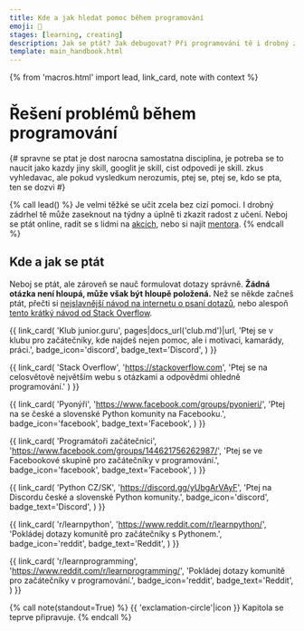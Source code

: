 ```yaml
---
title: Kde a jak hledat pomoc během programování
emoji: 🙋
stages: [learning, creating]
description: Jak se ptát? Jak debugovat? Při programování tě i drobný zádrhel může zaseknout na týdny a úplně ti zkazit radost z učení. Kde můžeš své problémy konzultovat a jak se ptát tak, aby se ti dostalo odpovědi?
template: main_handbook.html
---
```


{% from 'macros.html' import lead, link_card, note with context %}


# Řešení problémů během programování

{#
  spravne se ptat je dost narocna samostatna disciplina, je potreba se to naucit jako kazdy jiny skill, googlit je skill, cist odpovedi je skill. zkus vyhledavac, ale pokud vysledkum nerozumis, ptej se, ptej se, kdo se pta, ten se dozvi
#}

{% call lead() %}
  Je velmi těžké se učit zcela bez cizí pomoci. I drobný zádrhel tě může zaseknout na týdny a úplně ti zkazit radost z učení. Neboj se ptát online, radit se s lidmi na [akcích](community.md), nebo si najít [mentora](mentoring.md).
{% endcall %}

## Kde a jak se ptát

Neboj se ptát, ale zároveň se nauč formulovat dotazy správně. **Žádná otázka není hloupá, může však být hloupě položená.** Než se někde začneš ptát, přečti si [nejslavnější návod na internetu o psaní dotazů](https://www.root.cz/texty/jak-se-spravne-ptat/), nebo alespoň [tento krátký návod od Stack Overflow](https://stackoverflow.com/help/how-to-ask).

<div class="link-cards">
  {{ link_card(
    'Klub junior.guru',
    pages|docs_url('club.md')|url,
    'Ptej se v klubu pro začátečníky, kde najdeš nejen pomoc, ale i motivaci, kamarády, práci.',
    badge_icon='discord',
    badge_text='Discord',
  ) }}

  {{ link_card(
    'Stack Overflow',
    'https://stackoverflow.com',
    'Ptej se na celosvětově největším webu s otázkami a odpovědmi ohledně programování.'
  ) }}

  {{ link_card(
    'Pyonýři',
    'https://www.facebook.com/groups/pyonieri/',
    'Ptej na se české a slovenské Python komunity na Facebooku.',
    badge_icon='facebook',
    badge_text='Facebook',
  ) }}

  {{ link_card(
    'Programátoři začátečníci',
    'https://www.facebook.com/groups/144621756262987/',
    'Ptej se ve Facebookové skupině pro začátečníky v programování.',
    badge_icon='facebook',
    badge_text='Facebook',
  ) }}

  {{ link_card(
    'Python CZ/SK',
    'https://discord.gg/yUbgArVAyF',
    'Ptej na Discordu české a slovenské Python komunity.',
    badge_icon='discord',
    badge_text='Discord',
  ) }}

  {{ link_card(
    'r/learnpython',
    'https://www.reddit.com/r/learnpython/',
    'Pokládej dotazy komunitě pro začátečníky s Pythonem.',
    badge_icon='reddit',
    badge_text='Reddit',
  ) }}

  {{ link_card(
    'r/learnprogramming',
    'https://www.reddit.com/r/learnprogramming/',
    'Pokládej dotazy komunitě pro začátečníky v programování.',
    badge_icon='reddit',
    badge_text='Reddit',
  ) }}
</div>

{% call note(standout=True) %}
  {{ 'exclamation-circle'|icon }} Kapitola se teprve připravuje.
{% endcall %}


<!-- {#

vylepsit stranku kde hledat pomoc - a v tom mit i AI


Nechceš o tom napsat článek? Rozepsat tyhle body (nebo tak něco, viděls asi hodinu, kdy sem šel spát…) 1) rady je těžké dávat 2) neraď to, co fungovalo tobě, každý je jiný a zbytek kontextu je taky jiný, říkej mě fungovalo toto 3) neraď, dokud nevíš, co někdo potřebuje Krátkej, že bychom to dali do pravidel nebo doporučení.

https://jvns.ca/blog/good-questions/

https://www.hash.cz/inferno/otazky.html

Zajímavý článek o tom, jak se správně ptát https://hamatti.org/posts/how-to-ask-help-for-technical-problems/

https://github.com/juniorguru/junior.guru/issues/30

Zdravím Honzo, z těch tutoriálů by se klidně ještě hodilo nějaké uvedení do Stack Overflow :smile: . Já se v něm už snad tak nějak "orientuji", ale potřeboval bych asi ujasnit, jak v tom lépe (čti přesněji) vyhledávat a ideálně nevytvářet duplikátní posty k již zodpovězeným issues :thumbsup:

ja mam pocit, ze kym naformulujeme dobru otazku, napr. podla https://hamatti.org/posts/how-to-ask-help-for-technical-problems/ tak je vacsia sanca ze sami najdeme odpoved na danu otazku a tak ju nikde nenapiseme ... a potom tie otazky co vidime napisane od inych ludi nemusia byt reprezentativne najlepsie otazky ¯\_(ツ)_/¯

https://honzajavorek.cz/blog/empowered-by-ai-why-junior-devs-have-the-winning-edge/

- kdy se zeptat, rule of thumb
- jak se zeptat - navod podle lukyho
- kde se ptat
- jak se vyporadat s odpovedmi - zastaraly python, sexismus, debilni odpovedi, 50 ruznych odpovedi, kazdy to svoje s cim ma zkusenost, fanouskovstvi...
- TODO dobře položená otázka je skill, dobře položená otázka pomáhá ostatním ti dát užitečnou odpověď
- Poznej ... produkt - video nebo lidsky na akci poznat nějaký produkt
- jak funguje poradna? text od lukase, jak se ptat. neexistuje hloupa otazka, ale muze byt spatne polozena.
- Lukáš Kubec překlad jak se ptát otázky
- HOW TO DEBUG? :thinking:
- https://www.codeac.io/blog/upgrade-your-debugging-skills-and-code-like-pro.html
- https://www.codeac.io/blog/3-5-best-practices-on-how-to-prevent-debugging.html
- https://www.codeac.io/blog/how-to-save-time-while-debugging.html
- Co se týče contentu, bavíme se o nové kapitole do https://junior.guru/handbook/ a to mi může trvat, ale až k tomu dojde, tak se ozvu. Určitě to pak můžete sdílet, překládat do angličtiny, vydávat u sebe, atd. Ostatně licence příručky je https://creativecommons.org/licenses/by-sa/4.0/deed.cs
- https://www.instagram.com/p/CgcCjV8DkCj/
- https://en.wikipedia.org/wiki/Rubber_duck_debugging
- do pravidel v poradně dát nějaký tip jak se ptát správně
- dobře položená otázka je skill, dobře položená otázka pomáhá ostatním ti dát užitečnou odpověď https://stackoverflow.com/help/how-to-ask, https://jvns.ca/blog/good-questions/
- jak dávat kód na discord - drag and drop, fenced code blocks, screenshot...
- jak si pomoci s AI https://www.youtube.com/watch?v=DPg4EVufkfs
- https://meta.stackoverflow.com/questions/421831/temporary-policy-chatgpt-is-banned
- Jak se postavit k AI https://www.joshwcomeau.com/blog/the-end-of-frontend-development/
- These are incredibly powerful tools. They are far harder to use effectively than they first appear. Invest the effort, but approach with caution: we accidentally invented computers that can lie to us and we can't figure out how to make them stop. https://simonwillison.net/2023/Apr/7/chatgpt-lies/
- Ahoj, napadá mě, že do Příručky by se do Řešení problémů dalo přidat něco o chatgpt. Nebo teď to tam aspoň nevidím.


jak se ptat a proc juniori neumi pokladat dotazy
On je problém, že aby člověk mohl udělat ten dotaz, tak:

- musí aspoň zhruba tušit, na co se ptát (co je nám zřejmé, na to někdo v začátcích prostě hledí jak puk)
- musí umět dostatečně anglicky, aby dotaz položil (např. vědět, že podtržítko je "underscore", že když se něco sekne, říká se tomu "hangs", apod.)
- musí umět rozšifrovat dotaz/odpověď na Stack Overflow, kde je často jen podobný problém a tři nejednoznačné odpovědi, ze kterých dvě jsou na Python 2 nebo nebudou dotyčnému fungovat z jiných důvodů

Prostě je to složitější. Ono ani pokládat správně dotazy a rozšifrovat odpověď z různých stránek není tak primitivní, jak se pokročilejším zdá. Je to skill a přichází až časem. Vyloženě lenost nebo blbost tady vidím málokdy.


Jak se vůbec učit? V tomhle threadu je pěkně ilustrované, že někteří lidé se učí způsobem, který je pro naučení se programovat dost neefektivní: https://discord.com/channels/769966886598737931/1032224640392769576
Kdyby třeba v budoucnu do příručky přibyla kapitola "Jak se učit" něbo tak něco 🙂

Dev tip: Add "after:2018" to the end of every Google search for solutions to technical issues. It filters the results with fewer clicks. 💁🏾‍♀️— Taylor Poindexter (@engineering_bae) January 8, 2020
https://twitter.com/engineering_bae/status/1214956636730744833

Codebytes
http://links.iterable.com/e/evib?_t=13e4e7efd5b34d1d982e9fb34505f006&_m=94b78d4c11ee40998424e05884535f1f&_e=NtkvZFbtt5kmcjizGz3G6WJ1gv2GVvqrn_TOCqaxZNrvhrVZ_y7XsNa3TxV3WOMoq3uEhQfCmnasml1yGerDFC1MOjGSQmqJ5mwWGAlW0gDdJiO_YOczThgwbd4_2nWouzE7JLsfAAB5FsTjzvYdgg%3D%3D

Jak si nechat radit od druhých
The more universal a solution someone claims to have to whatever software engineering problem exists, and the more confident they are that it is a fully generalized solution, the more you should question them. The more specific and contingent the advice - the more someone says ‘it depends’ or ‘YourSQL works well in a read-heavy context with the following constraints’ the more likely they are to be leading you in the right direction. At least that’s what I have found.
https://earthly.dev/blog/thought-leaders/


Nevzdávej to. Většina lidí, kteří se začnou učit, odpadne v prvním měsíci. Zkus tento kritický čas překonat.
Nejúspěšnější jsou ti, kteří se učí pravidelně. Radši se uč každý den deset minut než dvakrát do měsíce čtyři hodiny.
Zkus na to přijít bez pomoci ostatních. Píšeš nějaký kód a nevíš si s ním rady? Nedívej se hned na správné řešení. Nehledej hned pomoc lektora. Udělej pár variací tvého kódu. Když na to přijdeš sám, posuneš se o veliký kus dál a rozvineš své problem solving skills. A navíc ze sebe máš dobrý pocit.
Používej Google. Když si nevíš rady a hledáš správnou odpověď, napiš to do Google. Určitě najdeš spoustu správných odpovědí, protože problém, který řešíš, už před tebou řešilo spoustu lidí. Stoprocentně.
Teorie nestačí. Určitě je dobré mít teoretické základy, ale ty musíš vyzkoušet na praktických úlohách.
Dej si pozor na stránky, které tvrdí, že tě naučí programovat za 4 dny nebo dokonce za pár hodin. Snaží se tě nalákat na své výukové materiály, které často nejsou příliš kvalitní. Naučit se programovat je záležitost několika měsíců až let.
Investice do vzdělání se vyplatí. Sice jsme v Česku a na Slovensku zvyklí, že za vysoké školy neplatíme, ale u kurzů je to trochu jinak. Když máš kurzy zpoplatněné, často dostaneš komplexnější a propracovanější materiály a doplňkové služby.
https://player.vimeo.com/video/302030589?badge=0&autopause=0&player_id=0&app_id=109608

tldr pages (man pages) https://tldr.sh/

jak se ptat kdy se ptat
https://trello.com/c/0kzSVb96/5606-jak-se-ptat-kdy-se-ptat

--- https://discord.com/channels/769966886598737931/788832177135026197/872541661706748026
<:python:842331892091322389>  Motivace k pokročilejšímu debuggování:
https://youtu.be/5AYIe-3cD-s
---


--- https://discord.com/channels/769966886598737931/806621830383271937/872033850581188658
[WebDev/JS] Naucil jsem se nedavat vsude `console.log` na debuggovani a misto toho pouzivat logpointy: https://developer.chrome.com/blog/new-in-devtools-73/#logpoints
---


--- https://discord.com/channels/769966886598737931/806621830383271937/1049637818273632328
Tak, jestli ještě někdo nezaregistroval https://chat.openai.com tak ho vřele doporučuji, takový stackoverflow už u mě nemá šanci... odpověď je okamžitá, nabízí víc možností i s ukázkou kódu, komplet v češtině, výklad krásně srozumitelný...  začínajícím programátorům vřele doporučuji! Je nutné se nejdřív registrovat, ale pak už je to nepopsatelný luxus.
---


--- https://discord.com/channels/769966886598737931/769966887055392768/959408332395937814
Ona taky existuje nějaká poučka, že když něco řešíš a neposouváš se víc než (doplň si časovou jednotku), tak je lepší se zeptat.

Pokud je časová jednotka nula, tak je to hodně ptaní a může jít o otravování. Fakt je dobrý na to nejdřív zkusit přijít. Ale když je jednotka zase moc velká, tak ten člověk zase zbytečně bloudí, třeba mu chybí nějaký kontext, který nemůže vědět, nebo stačí postrčit správným směrem, název algoritmu… prostě je zase zbytečný, aby vymýšlel tři dny kolo, když mu někdo dokáže za 10 minut pomoct a posunout úplně jinam.

Ideální časová jednotka asi neexistuje, každý to bude mít trochu jinde, ale podle mě by to měly být nižší jednotky hodin. Třeba 1-3h, kdy se na to snažíš přijít sama a pak se jdeš zeptat.
---


--- https://discord.com/channels/769966886598737931/769966887055392768/959408485051826196
<:ducky:843773644945489941>  https://en.wikipedia.org/wiki/Rubber_duck_debugging
---


--- https://discord.com/channels/769966886598737931/769966887055392768/1091322623943786577
Co si myslíte o používání Copilota (apod.) někým, kdo se učí programovat? Je větší výhoda, že to třeba dává člověku nápady jak ten kód napsat, který by ho normálně nenapadly a on se tím něco naučí nebo je to horší tím, že si pak člověk nenabíjí tolik držku, na spoustu věcí si nepřijde sám a třeba mu uniknou i nějaký důležitý vlastnosti jazyka?
---


--- https://discord.com/channels/769966886598737931/806621830383271937/1080894646424703046
Velmi mě zaujalo video https://www.youtube.com/watch?v=DPg4EVufkfs - vypadá to, že autorka Lucie Lénertová je velmi dobrá v tom, co dělá. 🙂
---


--- https://discord.com/channels/769966886598737931/769966887055392768/1080049938173542411
Krátký článek o feedbacku, jak ho dávat, přijímat... https://brightinventions.pl/blog/5-feedback-models-you-should-know Užitečné nejen v IT 🙂
---


--- https://discord.com/channels/769966886598737931/769966887055392768/1060527570539532368
Zajímavý jak se to schází... O debuggingu vydala nedávno zine i Julia Evans: https://wizardzines.com/zines/debugging-guide/
---


--- https://discord.com/channels/769966886598737931/938529943023915069/938923222156595230
Ahoj,
draft překladu: https://docs.google.com/document/d/1apa_4Mw9CwCTO_z3tYVYRGmfw0-s_iJJ/edit?usp=sharing&ouid=112039692281202535262&rtpof=true&sd=true

je tam jedna červená část, kterou ještě musím přeložit, je to jeden odstavec, který se odkazuje na jiný anglický text hodně.

Klasicky mám problém s gramatikou, na to pozor a je to draft, takže jakýkoliv zásah, učesání, oprava či změna prkennosti vítána, jen mezi napsáním tohoto komentáře a jeho odesláním jsem tam pár věcí upravil, znovu si to přečtu až zítra.

Suggest edit či comment je pro všechny otevřené, <@!652142810291765248>  a <@!668226181769986078> když mi napíšete mail, dám vám tam přístup i pro přímé úpravy, není dobré, když do toho může takhle naplno lézt mnoho lidí, ať to má nějaký řád - ale jestli chcete, klidně to otevřu pro všechny.

Dík,
L.
---


--- https://discord.com/channels/769966886598737931/769966887055392768/1108854332331397231
Zkoušeli jste někdo? Používáte? https://www.phind.com/
---


--- https://discord.com/channels/769966886598737931/769966887055392768/1117365521696948336
**a debugging manifesto ** 🐛
zdroj: https://twitter.com/b0rk/status/1570060516839641092
---


--- https://discord.com/channels/769966886598737931/1144270855375958016/1144281111594291330
Přidávám volný překlad [klasického článku](https://solhsa.com/dontask.html), kde je vysvětleno, proč není nejlepší se ptát tak, jak se ptáš.
—————
https://hackmd.io/@benabraham/ptej-se-rovnou
---


--- https://discord.com/channels/769966886598737931/1141758341408894996/1158419236952215613
V tehle situaci (pocit, ze uz neco resim moc dlouho a nikam to nevede) mi vetsinou pomohla jedna nebo vice z techo tri veci:
- jit se projit,
- popsat nekomu dany problem (rubberducking),
- odlozit a chvili resit neco jineho.
Tohle je moje zkusenost, ymmv.
---


--- https://discord.com/channels/769966886598737931/769966887055392768/1157406282786033717
Jedna kamarádka mi říkala (pracuje v kanclu ajťáků, sama zatím na nevýv. pozici): *Já jsem tak nějak předpokládala, že když se na něco zeptám programátora, tak si vyslechne otázku, otevře pusu a vysloví odpověď. Ale ne. Otočí se a jde to googlit.*

Podle mě jediný rozdíl je v efektivitě googlení a kvalitě interpretace výsledků (ke které přispívá dřívější znalost a pochopení oblasti), jinak je googlení základní lopatička. I proto, že ty dokumentace občas nejsou nic moc. A otázka pro mě je, jak vypadá kvalitní dokumentace a pro koho je (a pro koho ne). Ale to je asi deformace tím, že jsem byla líznutá vzděláváním, vstřebatelností dokumentů atd.

V jiných oblastech je seniorní ten, kdo odpovědi má, tady ten, kdo je umí rychle nacházet. Pro lidi, co jsou odjinud, to je podle mě dost změna paradigmatu (pro mě určitě).
---


--- https://discord.com/channels/769966886598737931/769966887055392768/1157365315185946725
Viděno na LI.
---


https://dontasktoask.com/
https://xyproblem.info/
https://nohello.net/


--- https://discord.com/channels/769966886598737931/916339896963190785/1192738348998082611
Pokud používáte nějakého AI asistenta při psaní kódu, tak je jistá šance, že bude méně bezpečný a zároveň budete věřit, že je bezpečnější než kdybyste AI nepoužívali https://arxiv.org/abs/2211.03622
---


--- https://discord.com/channels/769966886598737931/1191365076188397591/1192218179880095764
U te diskuze ohledne AI bych vicemene souhlasil se vsemi zucastnenymi.
Ano, jeji podstatou je efektivita. Ta ale v kazde fazi znamena neco jineho.
Kdyz se ucim stavarinu, ochotne mi poradi, jak vypada cihla, proc malta lepi a jak tuhne beton. Odstranim zaseky, kdy nevim jak dal a zvysim efektivitu UCENI. Netroufl bych si ji ale jeste pozadat navrhnout cely dum.
Kdyz uz ale vim, jak se chova cihla, malta a beton, pomuze mi poskladat modulove patrove domy. Odstrani hodiny skladani a pocitani cihel a betonovych konstrukci. Zase to bude efektivita, ale uz efektivita PRACE
---


--- https://discord.com/channels/769966886598737931/769966887055392768/1192241831518412891
Jak se správně ptát, když chcete poradit s kódem - narazil jsem na nový článek na toto téma https://angelika.me/2024/01/03/how-to-ask-for-help-with-your-code-online/
---


--- https://discord.com/channels/769966886598737931/797040163325870092/1207487079743758416
<:exactly:1100463303190396968> https://dontasktoask.com/
---


--- https://discord.com/channels/769966886598737931/769966887055392768/1210182361816498226
(Další) návod jak se dobře ptát https://www.pythondiscord.com/pages/guides/pydis-guides/asking-good-questions/
---


#} -->
